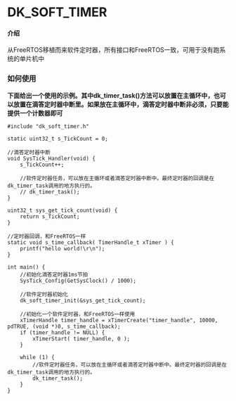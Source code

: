 # DK_SOFT_TIMER

#### 介绍
从FreeRTOS移植而来软件定时器，所有接口和FreeRTOS一致，可用于没有跑系统的单片机中

### 如何使用
 **下面给出一个使用的示例。其中dk_timer_task()方法可以放置在主循环中，也可以放置在滴答定时器中断里。如果放在主循环中，滴答定时器中断非必须，只要能提供一个计数器即可**

```
#include "dk_soft_timer.h"

static uint32_t s_TickCount = 0;

//滴答定时器中断
void SysTick_Handler(void) {
    s_TickCount++;

    //软件定时器任务，可以放在主循环或者滴答定时器中断中。最终定时器的回调是在dk_timer_task调用的地方执行的。
    // dk_timer_task();
}

uint32_t sys_get_tick_count(void) {
    return s_TickCount;
}

//定时器回调，和FreeRTOS一样
static void s_time_callback( TimerHandle_t xTimer ) {
    printf("hello world!\r\n");
}

int main() {
    //初始化滴答定时器1ms节拍
    SysTick_Config(GetSysClock() / 1000);

    //软件定时器初始化
    dk_soft_timer_init(&sys_get_tick_count);

    //初始化一个软件定时器，和FreeRTOS一样使用
    xTimerHandle timer_handle = xTimerCreate("timer_handle", 10000, pdTRUE, (void *)0, s_time_callback);
    if (timer_handle != NULL) {
        xTimerStart( timer_handle, 0 );
    }

    while (1) {
        //软件定时器任务，可以放在主循环或者滴答定时器中断中。最终定时器的回调是在dk_timer_task调用的地方执行的。
        dk_timer_task();
    }
}
```